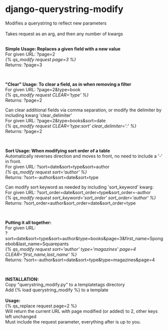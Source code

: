 <h1>django-querystring-modify</h1>
Modifies a querystring to reflect new parameters
<br><br>
Takes request as an arg, and then any number of kwargs
<br><br>

<p>
<b>Simple Usage: Replaces a given field with a new value</b><br>
For given URL: ?page=2<br>
<i>{% qs_modify request page=3 %}</i><br>
Returns: ?page=3
</p>

<br>

<p>
<b>"Clear" Usage: To clear a field, as in when removing a filter</b><br>
For given URL: ?page=2&type=book<br>
<i>{% qs_modify request CLEAR='type' %}</i><br>
Returns: ?page=2

Can clear additional fields via comma separation, or modify the delimiter by including kwarg 'clear_delimiter'<br>
For given URL: ?page=2&type=books&sort=date<br>
<i>{% qs_modify request CLEAR='type:sort' clear_delimiter=':' %}</i><br>
Returns: ?page=2
</p>

<br>

<p>
<b>Sort Usage: When modifying sort order of a table</b><br>
Automatically reverses direction and moves to front, no need to include a '-' in front.<br>
For given URL: ?sort=date&sort=type&sort=author<br>
<i>{% qs_modify request sort='author' %}</i><br>
Returns: ?sort=-author&sort=date&sort=type

Can modify sort keyword as needed by including 'sort_keyword' kwarg:<br>
For given URL: ?sort_order=date&sort_order=type&sort_order=-author<br>
<i>{% qs_modify request sort_keyword='sort_order' sort_order='author' %}</i><br>
Returns: ?sort_order=author&sort_order=date&sort_order=type
</p>

<br>

<p>
<b>Putting it all together:</b><br>
For given URL: <br>
?sort=date&sort=type&sort=author&type=books&page=3&first_name=Spongebob&last_name=Squarepants<br>
<i>{% qs_modify request sort='author' type='magazines' page=4 CLEAR='first_name,last_name' %}</i><br>
Returns: ?sort=-author&sort=date&sort=type&type=magazines&page=4
</p>

<br>

<p>
<b>INSTALLATION:</b><br>
Copy "querystring_modify.py" to a templatetags directory<br>
Add {% load querystring_modify %} to a template<br>
<br>
<b>Usage:</b><br>
{% qs_replace request page=2 %}<br>
Will return the current URL with page modified (or added) to 2, other keys left unchanged<br>
Must include the request parameter, everything after is up to you.
</p>
